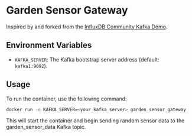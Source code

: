 # Garden Sensor Gateway

Inspired by and forked from the [InfluxDB Community Kafka Demo](https://github.com/InfluxCommunity/influxdb-kafka-demo).

## Environment Variables

- `KAFKA_SERVER`: The Kafka bootstrap server address (default: `kafka1:9092`).

## Usage

To run the container, use the following command:

```sh
docker run -e KAFKA_SERVER=<your_kafka_server> garden_sensor_gateway
```

This will start the container and begin sending random sensor data to the garden_sensor_data Kafka topic.